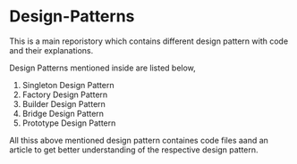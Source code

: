 # Design-Patterns

This is a main reporistory which contains different design pattern with code and their explanations.

Design Patterns mentioned inside are listed below,
1. Singleton Design Pattern
2. Factory Design Pattern
3. Builder Design Pattern
4. Bridge Design Pattern
5. Prototype Design Pattern

All thiss above mentioned design pattern containes code files aand an article to get better understanding of the respective design pattern.

